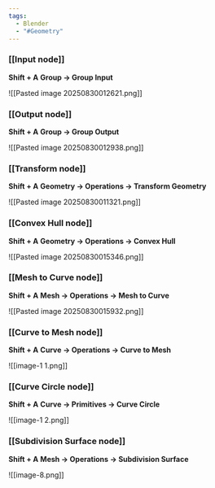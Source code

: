 ```yaml
---
tags:
  - Blender
  - "#Geometry"
---
```


### [[Input node]]

**Shift + A**
**Group -> Group Input**

![[Pasted image 20250830012621.png]]




### [[Output node]]

**Shift + A**
**Group -> Group Output**

![[Pasted image 20250830012938.png]]



### [[Transform node]]

**Shift + A**
**Geometry -> Operations -> Transform Geometry**

![[Pasted image 20250830011321.png]]




### [[Convex Hull node]]

**Shift + A**
**Geometry -> Operations -> Convex Hull**

![[Pasted image 20250830015346.png]]



### [[Mesh to Curve node]]

**Shift + A**
**Mesh -> Operations -> Mesh to Curve**

![[Pasted image 20250830015932.png]]



### [[Curve to Mesh node]]

**Shift + A**
**Curve -> Operations -> Curve to Mesh**

![[image-1 1.png]]



### [[Curve Circle node]]

**Shift + A**
**Curve -> Primitives -> Curve Circle**

![[image-1 2.png]]


### [[Subdivision Surface node]]

**Shift + A**
**Mesh -> Operations -> Subdivision Surface**

![[image-8.png]]

